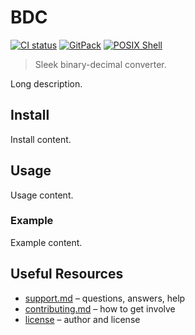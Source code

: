# BDC

[![CI status](https://github.com/dominiksalvet/bdc/workflows/CI/badge.svg)](https://github.com/dominiksalvet/bdc/actions)
[![GitPack](https://img.shields.io/badge/-GitPack-571997)](https://github.com/dominiksalvet/gitpack)
[![POSIX Shell](https://img.shields.io/badge/POSIX-Shell-111111)](https://pubs.opengroup.org/onlinepubs/9699919799/utilities/V3_chap02.html)

> Sleek binary-decimal converter.

Long description.

## Install

Install content.

## Usage

Usage content.

### Example

Example content.

## Useful Resources

* [support.md](support.md) – questions, answers, help
* [contributing.md](contributing.md) – how to get involve
* [license](license) – author and license

